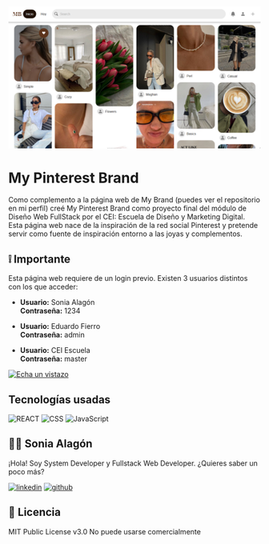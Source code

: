 ![Imagen del proyecto](https://github.com/soniaalagong/My-Pinterest-Brand/blob/main/assets/portadaMPB.png)

# My Pinterest Brand
 
Como complemento a la página web de My Brand (puedes ver el repositorio en mi perfil) creé My Pinterest Brand como proyecto final del módulo de Diseño Web FullStack por el CEI: Escuela de Diseño y Marketing Digital.
</br>
Esta página web nace de la inspiración de la red social Pinterest y pretende servir como fuente de inspiración entorno a las joyas y complementos. 

## ❕ Importante

Esta página web requiere de un login previo. Existen 3 usuarios distintos con los que acceder:

- <b>Usuario:</b> 		Sonia Alagón </br>
  <b>Contraseña:</b>	1234

- <b>Usuario:</b> 		Eduardo Fierro </br>
  <b>Contraseña:</b>	admin

- <b>Usuario:</b> 		CEI Escuela </br>
  <b>Contraseña:</b>	master

[![Echa un vistazo](https://img.shields.io/static/v1?label=&message=Echa%20un%20vistazo&color=5c341c&style=for-the-badge)](https://my-pinterest-brand.vercel.app/)


## Tecnologías usadas

![REACT](https://img.shields.io/static/v1?label=&message=React&color=black&logo=react&logoColor=3fc1f9&style=for-the-badge)
![CSS](https://img.shields.io/static/v1?label=&message=CSS&color=3178C6&logo=css3&logoColor=white&style=for-the-badge)
![JavaScript](https://img.shields.io/static/v1?label=&message=JavaScript&color=F0DB4F&logo=javascript&logoColor=white&style=for-the-badge)


## 👩‍💻 Sonia Alagón
 
¡Hola! Soy System Developer y Fullstack Web Developer. ¿Quieres saber un poco más? 

[![linkedin](https://img.shields.io/static/v1?label=&message=linkedin&color=0e76a8&logo=linkedin&logoColor=white&style=for-the-badge)](https://www.linkedin.com/in/soniaalagong)
[![github](https://img.shields.io/static/v1?label=&message=github&color=171515&logo=github&logoColor=white&style=for-the-badge)](https://github.com/soniaalagong)


## 📄 Licencia 

MIT Public License v3.0
No puede usarse comercialmente